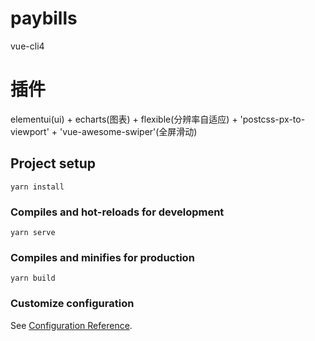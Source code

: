 # paybills
vue-cli4

# 插件
elementui(ui) + echarts(图表) + flexible(分辨率自适应) + 'postcss-px-to-viewport' + 'vue-awesome-swiper'(全屏滑动)

## Project setup
```
yarn install
```

### Compiles and hot-reloads for development
```
yarn serve
```

### Compiles and minifies for production
```
yarn build
```

### Customize configuration
See [Configuration Reference](https://cli.vuejs.org/config/).
